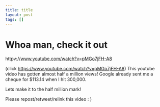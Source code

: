 ```yaml
---
title: title
layout: post
tags: []
---
```



Whoa man, check it out
======================

httpv://www.youtube.com/watch?v=pMGo7jFH-A8

(click https://www.youtube.com/watch?v=pMGo7jFH-A8) This youtube video has gotten almost half a million views! Google already sent me a cheque for \$113.14 when I hit 300,000.

Lets make it to the half million mark!

Please repost/retweet/relink this video : )
